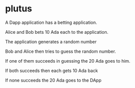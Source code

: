 # plutus

A Dapp application has a betting application.

Alice and Bob bets 10 Ada each to the application.

The application generates a random number 

Bob and Alice then tries to guess the random number.

If one of them succeeds in guessing the 20 Ada goes to him.

If both succeeds then each gets 10 Ada back

If none succeeds the 20 Ada goes to the DApp
